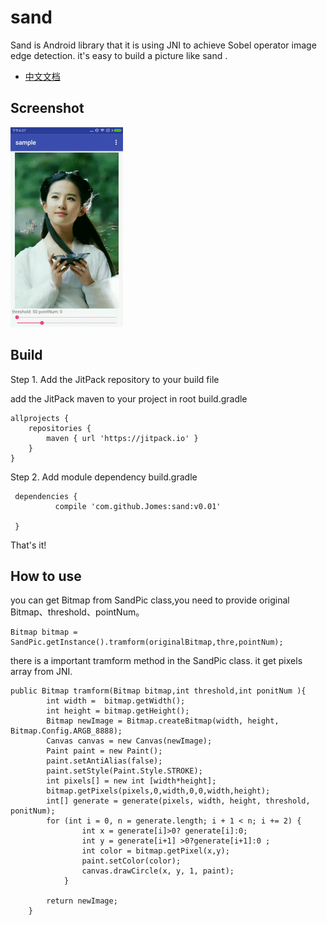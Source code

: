 # sand
Sand is Android library that it  is using JNI to achieve Sobel operator image edge detection. it's easy to build a picture  like sand .
* [中文文档](http://www.jianshu.com/p/d5a551b058c8)
## Screenshot
![sand](./gif/sand.gif)
## Build

Step 1. Add the JitPack repository to your build file

add the JitPack maven to your project in root  build.gradle

```
allprojects {
    repositories {
        maven { url 'https://jitpack.io' }
    }
}

```
Step 2. Add module dependency build.gradle

```
 dependencies {
     	  compile 'com.github.Jomes:sand:v0.01'

 } 

```
That's it! 

## How to use
you can get Bitmap from SandPic class,you need to provide original Bitmap、threshold、pointNum。
```
Bitmap bitmap = SandPic.getInstance().tramform(originalBitmap,thre,pointNum);

```
there is a important tramform method in the SandPic class. it get pixels array from JNI.
```
public Bitmap tramform(Bitmap bitmap,int threshold,int ponitNum ){
        int width =  bitmap.getWidth();
        int height = bitmap.getHeight();
        Bitmap newImage = Bitmap.createBitmap(width, height, Bitmap.Config.ARGB_8888);
        Canvas canvas = new Canvas(newImage);
        Paint paint = new Paint();
        paint.setAntiAlias(false);
        paint.setStyle(Paint.Style.STROKE);
        int pixels[] = new int [width*height];
        bitmap.getPixels(pixels,0,width,0,0,width,height);
        int[] generate = generate(pixels, width, height, threshold, ponitNum);
        for (int i = 0, n = generate.length; i + 1 < n; i += 2) {
                int x = generate[i]>0? generate[i]:0;
                int y = generate[i+1] >0?generate[i+1]:0 ;
                int color = bitmap.getPixel(x,y);
                paint.setColor(color);
                canvas.drawCircle(x, y, 1, paint);
            }

        return newImage;
    }
```

